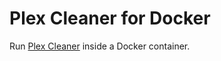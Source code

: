# Plex Cleaner for Docker

Run [Plex Cleaner](https://github.com/ngovil21/Plex-Cleaner) inside a Docker container.
